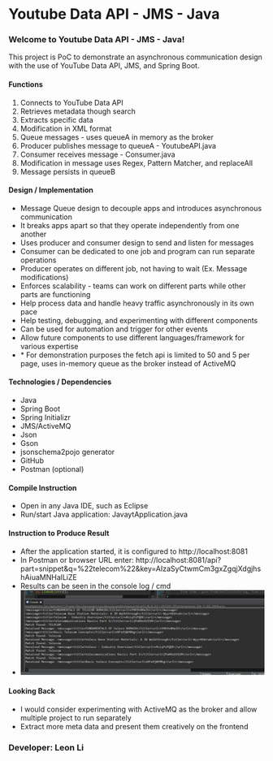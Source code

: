 # Youtube Data API - JMS - Java

### Welcome to Youtube Data API - JMS - Java!

This project is PoC to demonstrate an asynchronous communication design with the use of YouTube Data API, JMS, and Spring Boot.

#### Functions

1. Connects to YouTube Data API
2. Retrieves metadata though search
3. Extracts specific data
4. Modification in XML format
5. Queue messages - uses queueA in memory as the broker
6. Producer publishes message to queueA - YoutubeAPI.java
7. Consumer receives message - Consumer.java
8. Modification in message uses Regex, Pattern Matcher, and replaceAll
9. Message persists in queueB

#### Design / Implementation

- Message Queue design to decouple apps and introduces asynchronous communication
- It breaks apps apart so that they operate independently from one another
- Uses producer and consumer design to send and listen for messages
- Consumer can be dedicated to one job and program can run separate operations
- Producer operates on different job, not having to wait (Ex. Message modifications)
- Enforces scalability - teams can work on different parts while other parts are functioning
- Help process data and handle heavy traffic asynchronously in its own pace
- Help testing, debugging, and experimenting with different components
- Can be used for automation and trigger for other events
- Allow future components to use different languages/framework for various expertise
- \* For demonstration purposes the fetch api is limited to 50 and 5 per page, uses in-memory queue as the broker instead of ActiveMQ

#### Technologies / Dependencies

- Java
- Spring Boot
- Spring Initializr
- JMS/ActiveMQ
- Json
- Gson
- jsonschema2pojo generator
- GitHub
- Postman (optional)

#### Compile Instruction

- Open in any Java IDE, such as Eclipse
- Run/start Java application: JavaytApplication.java

#### Instruction to Produce Result

- After the application started, it is configured to http://localhost:8081
- In Postman or browser URL enter: http://localhost:8081/api?part=snippet&q=%22telecom%22&key=AIzaSyCtwmCm3gxZgqjXdgjhshAiuaMNHalLiZE
- Results can be seen in the console log / cmd
- ![Screenshot](youtubeApiJMS-result.jpg)

#### Looking Back

- I would consider experimenting with ActiveMQ as the broker and allow multiple project to run separately
- Extract more meta data and present them creatively on the frontend

### Developer: Leon Li
